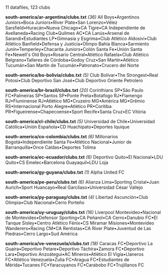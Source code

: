 11 datafiles, 123 clubs

**south-america/ar-argentina/clubs.txt** _(36)_  All Boys•Argentinos Juniors•Boca Juniors•River Plate•San Lorenzo•Vélez Sarsfield•Huracán•Nueva Chicago•CA Tigre•CA Independiente de Avellaneda•Racing Club•Quilmes AC•CA Lanús•Arsenal de Sarandí•Estudiantes LP•Gimnasia y Esgrima•Club Atlético Aldosivi•Club Atlético Banfield•Defensa y Justicia•Olimpo Bahía Blanca•Sarmiento Junín•Temperley•Chacarita Juniors•Colón Santa Fe•Unión Santa Fe•Newell's Old Boys•Rosario Central•Atlético Rafaela•Club Atlético Belgrano•Talleres de Córdoba•Godoy Cruz•San Martín•Atlético Tucumán•San Martín de Tucumán•Patronato•Crucero del Norte

**south-america/bo-bolivia/clubs.txt** _(5)_  Club Bolívar•The Strongest•Real Potosí•Club Deportivo San José•Club Deportivo Oriente Petrolero

**south-america/br-brazil/clubs.txt** _(20)_  Corinthians SP•São Paulo FC•Palmeiras SP•Santos SP•Ponte Preta•Botafogo RJ•Flamengo RJ•Fluminense RJ•Atlético MG•Cruzeiro MG•América MG•Grêmio RS•Internacional Porto Alegre•Atlético PR•Coritiba PR•Figueirense•Chapecoense•Sport Recife•Santa Cruz•EC Vitória

**south-america/cl-chile/clubs.txt** _(5)_  Universidad de Chile•Universidad Católica•Unión Española•CD Huachipato•Deportes Iquique

**south-america/co-colombia/clubs.txt** _(6)_  Millonarios Bogotá•Independiente Santa Fe•Atlético Nacional•Junior de Barranquilla•Once Caldas•Deportes Tolima

**south-america/ec-ecuador/clubs.txt** _(6)_  Deportivo Quito•El Nacional•LDU Quito•CS Emelec•Barcelona Guayaquil•LDU Loja

**south-america/gy-guyana/clubs.txt** _(1)_  Alpha United FC

**south-america/pe-peru/clubs.txt** _(6)_  Alianza Lima•Sporting Cristal•Juan Aurich•Sport Huancayo•Real Garcilaso•Universidad César Vallejo

**south-america/py-paraguay/clubs.txt** _(4)_  Libertad Ascunción•Club Olimpia•Club Nacional•Cerro Porteño

**south-america/uy-uruguay/clubs.txt** _(16)_  Liverpool Montevideo•Nacional de Montevideo•Defensor Sporting•CA Peñarol•CA Cerro•Danubio FC•El Tanque Sisley•Centro Atlético Fénix•CS Miramar Misiones•Montevideo Wanderers•Racing CM•CA Rentistas•CA River Plate•Juventud de Las Piedras•Cerro Largo•Sud América

**south-america/ve-venezuela/clubs.txt** _(18)_  Caracas FC•Deportivo La Guaira•Deportivo Petare•Deportivo Táchira•Zamora FC•Deportivo Lara•Deportivo Anzoátegui•AC Mineros•Atlético El Vigía•Llaneros FC•Atlético Venezuela•Zulia FC•Aragua FC•Estudiantes de Mérida•Tucanes FC•Yaracuyanos FC•Carabobo FC•Trujillanos FC

